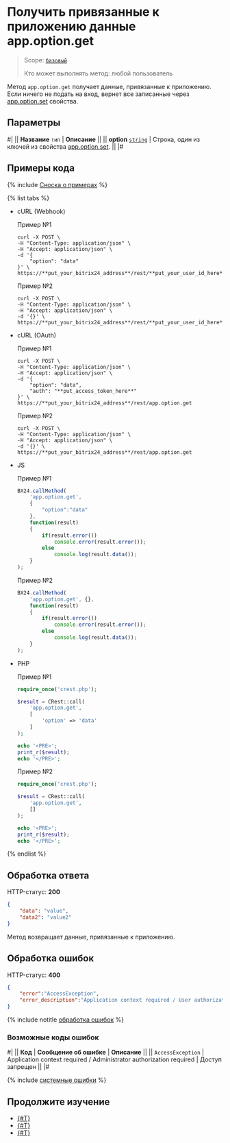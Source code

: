 # Получить привязанные к приложению данные app.option.get

> Scope: [`базовый`](../../scopes/permissions.md)
>
> Кто может выполнять метод: любой пользователь

Метод `app.option.get` получает данные, привязанные к приложению. Если ничего не подать на вход, вернет все записанные через [app.option.set](./app-option-set.md) свойства.

## Параметры

#|
|| **Название**
`тип` | **Описание** ||
|| **option**
[`string`](../../data-types.md) | Строка, один из ключей из свойства [app.option.set](./app-option-set.md). ||
|#

## Примеры кода

{% include [Сноска о примерах](../../../_includes/examples.md) %}


{% list tabs %}

- cURL (Webhook)

    Пример №1

    ```curl
    curl -X POST \
    -H "Content-Type: application/json" \
    -H "Accept: application/json" \
    -d '{
        "option": "data"
    }' \
    https://**put_your_bitrix24_address**/rest/**put_your_user_id_here**/**put_your_webbhook_here**/app.option.get
    ```

    Пример №2

    ```curl
    curl -X POST \
    -H "Content-Type: application/json" \
    -H "Accept: application/json" \
    -d '{}' \
    https://**put_your_bitrix24_address**/rest/**put_your_user_id_here**/**put_your_webbhook_here**/app.option.get
    ```

- cURL (OAuth)

    Пример №1

    ```curl
    curl -X POST \
    -H "Content-Type: application/json" \
    -H "Accept: application/json" \
    -d '{
        "option": "data",
        "auth": "**put_access_token_here**"
    }' \
    https://**put_your_bitrix24_address**/rest/app.option.get
    ```
    
    Пример №2
    
    ```curl
    curl -X POST \
    -H "Content-Type: application/json" \
    -H "Accept: application/json" \
    -d '{}' \
    https://**put_your_bitrix24_address**/rest/app.option.get
    ```

- JS

    Пример №1

    ```js
    BX24.callMethod(
        'app.option.get',
        {
            "option":"data"
        },
        function(result)
        {
            if(result.error())
                console.error(result.error());
            else
                console.log(result.data());
        }
    );
    ```
    
    Пример №2
    
    ```js
    BX24.callMethod(
        'app.option.get', {},
        function(result)
        {
            if(result.error())
                console.error(result.error());
            else
                console.log(result.data());
        }
    );
    ```

- PHP

    Пример №1
    
    ```php
    require_once('crest.php');

    $result = CRest::call(
        'app.option.get',
        [
            'option' => 'data'
        ]
    );

    echo '<PRE>';
    print_r($result);
    echo '</PRE>';
    ```

    Пример №2
    
    ```php
    require_once('crest.php');

    $result = CRest::call(
        'app.option.get',
        []
    );

    echo '<PRE>';
    print_r($result);
    echo '</PRE>';
    ```

{% endlist %}

## Обработка ответа

HTTP-статус: **200**

```json
{
    "data": "value",
    "data2": "value2"
}
```

Метод возвращает данные, привязанные к приложению.

## Обработка ошибок

HTTP-статус: **400**

```json
{
    "error":"AccessException",
    "error_description":"Application context required / User authorization required"
}
```

{% include notitle [обработка ошибок](../../../_includes/error-info.md) %}

### Возможные коды ошибок

#|
|| **Код** | **Cообщение об ошибке** | **Описание** ||
|| `AccessException` | Application context required / Administrator authorization required | Доступ запрещен ||
|#

{% include [системные ошибки](../../../_includes/system-errors.md) %}

## Продолжите изучение

- [{#T}](./app-option-set.md)
- [{#T}](./user-option-set.md)
- [{#T}](./user-option-get.md)